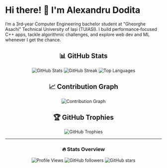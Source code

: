 # Hi there! 👋 I'm Alexandru Dodita
I’m a 3rd‑year Computer Engineering bachelor student at "Gheorghe Asachi" Technical University of Iași (TUIASI). I build performance‑focused C++ apps, tackle algorithmic challenges, and explore web dev and ML whenever I get the chance.
<div align="center">

## 📊 GitHub Stats

<img src="https://github-readme-stats.vercel.app/api?username=AlexandruDodita&show_icons=true&theme=dark&hide_border=true&bg_color=0d1117&title_color=58a6ff&text_color=c9d1d9&icon_color=58a6ff" alt="GitHub Stats" />

<img src="https://github-readme-streak-stats.herokuapp.com/?user=AlexandruDodita&theme=dark&hide_border=true&background=0d1117&stroke=58a6ff&ring=58a6ff&fire=58a6ff&currStreakLabel=c9d1d9&sideLabels=c9d1d9&currStreakNum=58a6ff&sideNums=58a6ff&dates=8b949e" alt="GitHub Streak" />

<img src="https://github-readme-stats.vercel.app/api/top-langs/?username=AlexandruDodita&layout=compact&theme=dark&hide_border=true&bg_color=0d1117&title_color=58a6ff&text_color=c9d1d9" alt="Top Languages" />

## 📈 Contribution Graph

<img src="https://github-readme-activity-graph.vercel.app/graph?username=AlexandruDodita&theme=github-dark&hide_border=true&bg_color=0d1117&color=58a6ff&line=58a6ff&point=c9d1d9" alt="Contribution Graph" />

## 🏆 GitHub Trophies

<img src="https://github-profile-trophy.vercel.app/?username=AlexandruDodita&theme=darkhub&no-frame=true&no-bg=true&row=1&column=7" alt="GitHub Trophies" />

</div>

---

<div align="center">

### 🔥 Stats Overview

![Profile Views](https://komarev.com/ghpvc/?username=AlexandruDodita&color=blueviolet&style=flat-square)
![GitHub followers](https://img.shields.io/github/followers/AlexandruDodita?label=Followers&style=social)
![GitHub stars](https://img.shields.io/github/stars/AlexandruDodita?affiliations=OWNER%2CCOLLABORATOR&style=social)

</div>
